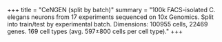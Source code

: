 +++
title = "CeNGEN (split by batch)"
summary = "100k FACS-isolated C. elegans neurons from 17 experiments sequenced on 10x Genomics. Split into train/test by experimental batch. Dimensions: 100955 cells, 22469 genes. 169 cell types (avg. 597±800 cells per cell type)."
+++
